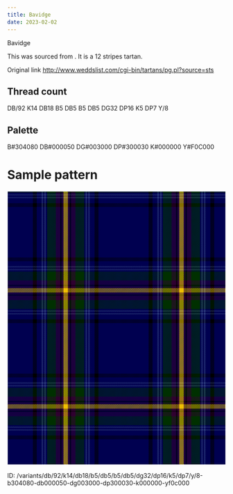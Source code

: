 ```yaml
---
title: Bavidge
date: 2023-02-02
---
```

Bavidge

This was sourced from <no value>.  It is a 12 stripes tartan.

Original link http://www.weddslist.com/cgi-bin/tartans/pg.pl?source=sts

## Thread count
DB/92 K14 DB18 B5 DB5 B5 DB5 DG32 DP16 K5 DP7 Y/8

## Palette
B#304080 DB#000050 DG#003000 DP#300030 K#000000 Y#F0C000

# Sample pattern

![Tartan detail](tartan.png "DB/92 K14 DB18 B5 DB5 B5 DB5 DG32 DP16 K5 DP7 Y/8 tartan")

ID: /variants/db/92/k14/db18/b5/db5/b5/db5/dg32/dp16/k5/dp7/y/8-b304080-db000050-dg003000-dp300030-k000000-yf0c000